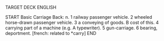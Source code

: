 TARGET DECK
ENGLISH

START
Basic
Carriage
Back: n. 1 railway passenger vehicle. 2 wheeled horse-drawn passenger vehicle. 3 a conveying of goods. B cost of this. 4 carrying part of a machine (e.g. A typewriter). 5 gun-carriage. 6 bearing, deportment. [french: related to *carry]
END
